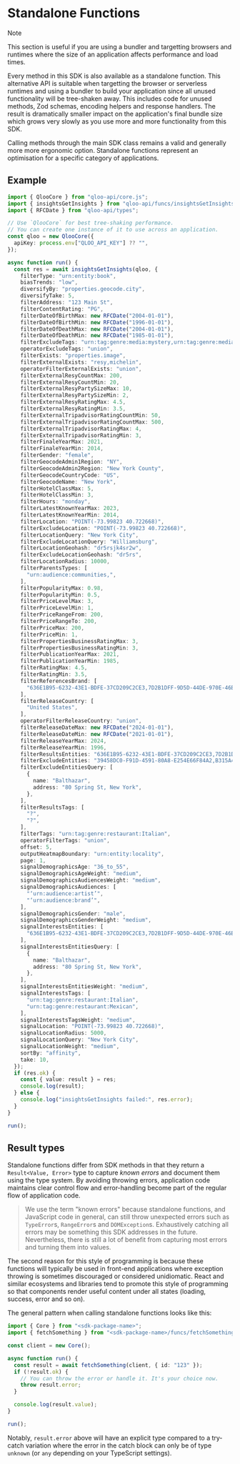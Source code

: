 # Standalone Functions

> [!NOTE]
> This section is useful if you are using a bundler and targetting browsers and
> runtimes where the size of an application affects performance and load times. 

Every method in this SDK is also available as a standalone function. This
alternative API is suitable when targetting the browser or serverless runtimes
and using a bundler to build your application since all unused functionality
will be tree-shaken away. This includes code for unused methods, Zod schemas,
encoding helpers and response handlers. The result is dramatically smaller
impact on the application's final bundle size which grows very slowly as you use
more and more functionality from this SDK.

Calling methods through the main SDK class remains a valid and generally more
more ergonomic option. Standalone functions represent an optimisation for a
specific category of applications.

## Example

```typescript
import { QlooCore } from "qloo-api/core.js";
import { insightsGetInsights } from "qloo-api/funcs/insightsGetInsights.js";
import { RFCDate } from "qloo-api/types";

// Use `QlooCore` for best tree-shaking performance.
// You can create one instance of it to use across an application.
const qloo = new QlooCore({
  apiKey: process.env["QLOO_API_KEY"] ?? "",
});

async function run() {
  const res = await insightsGetInsights(qloo, {
    filterType: "urn:entity:book",
    biasTrends: "low",
    diversifyBy: "properties.geocode.city",
    diversifyTake: 5,
    filterAddress: "123 Main St",
    filterContentRating: "PG",
    filterDateOfBirthMax: new RFCDate("2004-01-01"),
    filterDateOfBirthMin: new RFCDate("1996-01-01"),
    filterDateOfDeathMax: new RFCDate("2004-01-01"),
    filterDateOfDeathMin: new RFCDate("1985-01-01"),
    filterExcludeTags: "urn:tag:genre:media:mystery,urn:tag:genre:media:drama",
    operatorExcludeTags: "union",
    filterExists: "properties.image",
    filterExternalExists: "resy,michelin",
    operatorFilterExternalExists: "union",
    filterExternalResyCountMax: 200,
    filterExternalResyCountMin: 20,
    filterExternalResyPartySizeMax: 10,
    filterExternalResyPartySizeMin: 2,
    filterExternalResyRatingMax: 4.5,
    filterExternalResyRatingMin: 3.5,
    filterExternalTripadvisorRatingCountMin: 50,
    filterExternalTripadvisorRatingCountMax: 500,
    filterExternalTripadvisorRatingMax: 4,
    filterExternalTripadvisorRatingMin: 3,
    filterFinaleYearMax: 2021,
    filterFinaleYearMin: 2014,
    filterGender: "female",
    filterGeocodeAdmin1Region: "NY",
    filterGeocodeAdmin2Region: "New York County",
    filterGeocodeCountryCode: "US",
    filterGeocodeName: "New York",
    filterHotelClassMax: 5,
    filterHotelClassMin: 3,
    filterHours: "monday",
    filterLatestKnownYearMax: 2023,
    filterLatestKnownYearMin: 2014,
    filterLocation: "POINT(-73.99823 40.722668)",
    filterExcludeLocation: "POINT(-73.99823 40.722668)",
    filterLocationQuery: "New York City",
    filterExcludeLocationQuery: "Williamsburg",
    filterLocationGeohash: "dr5rsjk4sr2w",
    filterExcludeLocationGeohash: "dr5rs",
    filterLocationRadius: 10000,
    filterParentsTypes: [
      "urn:audience:communities,",
    ],
    filterPopularityMax: 0.98,
    filterPopularityMin: 0.5,
    filterPriceLevelMax: 3,
    filterPriceLevelMin: 1,
    filterPriceRangeFrom: 200,
    filterPriceRangeTo: 200,
    filterPriceMax: 200,
    filterPriceMin: 1,
    filterPropertiesBusinessRatingMax: 3,
    filterPropertiesBusinessRatingMin: 3,
    filterPublicationYearMax: 2021,
    filterPublicationYearMin: 1985,
    filterRatingMax: 4.5,
    filterRatingMin: 3.5,
    filterReferencesBrand: [
      "636E1B95-6232-43E1-BDFE-37CD209C2CE3,7D2B1DFF-9D5D-44DE-970E-46B80C76CFA6",
    ],
    filterReleaseCountry: [
      "United States",
    ],
    operatorFilterReleaseCountry: "union",
    filterReleaseDateMax: new RFCDate("2024-01-01"),
    filterReleaseDateMin: new RFCDate("2021-01-01"),
    filterReleaseYearMax: 2024,
    filterReleaseYearMin: 1996,
    filterResultsEntities: "636E1B95-6232-43E1-BDFE-37CD209C2CE3,7D2B1DFF-9D5D-44DE-970E-46B80C76CFA6",
    filterExcludeEntities: "39458DC0-F91D-4591-80A8-E254E66F84A2,B315A4B4-6756-4CF3-8297-75FD94CC8CF2",
    filterExcludeEntitiesQuery: [
      {
        name: "Balthazar",
        address: "80 Spring St, New York",
      },
    ],
    filterResultsTags: [
      "?",
      "?",
    ],
    filterTags: "urn:tag:genre:restaurant:Italian",
    operatorFilterTags: "union",
    offset: 5,
    outputHeatmapBoundary: "urn:entity:locality",
    page: 1,
    signalDemographicsAge: "36_to_55",
    signalDemographicsAgeWeight: "medium",
    signalDemographicsAudiencesWeight: "medium",
    signalDemographicsAudiences: [
      "‘urn:audience:artist’",
      "‘urn:audience:brand’",
    ],
    signalDemographicsGender: "male",
    signalDemographicsGenderWeight: "medium",
    signalInterestsEntities: [
      "636E1B95-6232-43E1-BDFE-37CD209C2CE3,7D2B1DFF-9D5D-44DE-970E-46B80C76CFA6",
    ],
    signalInterestsEntitiesQuery: [
      {
        name: "Balthazar",
        address: "80 Spring St, New York",
      },
    ],
    signalInterestsEntitiesWeight: "medium",
    signalInterestsTags: [
      "urn:tag:genre:restaurant:Italian",
      "urn:tag:genre:restaurant:Mexican",
    ],
    signalInterestsTagsWeight: "medium",
    signalLocation: "POINT(-73.99823 40.722668)",
    signalLocationRadius: 5000,
    signalLocationQuery: "New York City",
    signalLocationWeight: "medium",
    sortBy: "affinity",
    take: 10,
  });
  if (res.ok) {
    const { value: result } = res;
    console.log(result);
  } else {
    console.log("insightsGetInsights failed:", res.error);
  }
}

run();
```

## Result types

Standalone functions differ from SDK methods in that they return a
`Result<Value, Error>` type to capture _known errors_ and document them using
the type system. By avoiding throwing errors, application code maintains clear
control flow and error-handling become part of the regular flow of application
code.

> We use the term "known errors" because standalone functions, and JavaScript
> code in general, can still throw unexpected errors such as `TypeError`s,
> `RangeError`s and `DOMException`s. Exhaustively catching all errors may be
> something this SDK addresses in the future. Nevertheless, there is still a lot
> of benefit from capturing most errors and turning them into values.

The second reason for this style of programming is because these functions will
typically be used in front-end applications where exception throwing is
sometimes discouraged or considered unidiomatic. React and similar ecosystems
and libraries tend to promote this style of programming so that components
render useful content under all states (loading, success, error and so on).

The general pattern when calling standalone functions looks like this:

```typescript
import { Core } from "<sdk-package-name>";
import { fetchSomething } from "<sdk-package-name>/funcs/fetchSomething.js";

const client = new Core();

async function run() {
  const result = await fetchSomething(client, { id: "123" });
  if (!result.ok) {
    // You can throw the error or handle it. It's your choice now.
    throw result.error;
  }

  console.log(result.value);
}

run();
```

Notably, `result.error` above will have an explicit type compared to a try-catch
variation where the error in the catch block can only be of type `unknown` (or
`any` depending on your TypeScript settings).